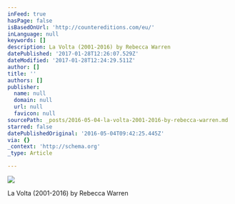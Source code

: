 ```yaml
---
inFeed: true
hasPage: false
isBasedOnUrl: 'http://countereditions.com/eu/'
inLanguage: null
keywords: []
description: La Volta (2001-2016) by Rebecca Warren
datePublished: '2017-01-28T12:26:07.529Z'
dateModified: '2017-01-28T12:24:29.511Z'
author: []
title: ''
authors: []
publisher:
  name: null
  domain: null
  url: null
  favicon: null
sourcePath: _posts/2016-05-04-la-volta-2001-2016-by-rebecca-warren.md
starred: false
datePublishedOriginal: '2016-05-04T09:42:25.445Z'
via: {}
_context: 'http://schema.org'
_type: Article

---
```

![](http://countereditions.com/media/wysiwyg/LaVolta-homepage.jpg)

La Volta (2001-2016) by Rebecca Warren
